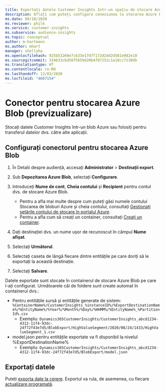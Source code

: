 ```yaml
---
title: Exportați datele Customer Insights într-un spațiu de stocare Azure Blob
description: Aflați cum puteți configura conexiunea la stocarea Azure Blob.
ms.date: 09/18/2020
ms.reviewer: philk
ms.service: customer-insights
ms.subservice: audience-insights
ms.topic: conceptual
author: m-hartmann
ms.author: mhart
manager: shellyha
ms.openlocfilehash: 925b53260e7c633e17d7f172d2dd2d581e982e10
ms.sourcegitcommit: 334633cbd58f5659d20b4f87252c1a10cc7130db
ms.translationtype: HT
ms.contentlocale: ro-RO
ms.lasthandoff: 12/03/2020
ms.locfileid: "4667154"
---
```

# <a name="connector-for-azure-blob-storage-preview"></a>Conector pentru stocarea Azure Blob (previzualizare)

Stocați datele Customer Insights într-un blob Azure sau folosiți pentru transferul datelor dvs. către alte aplicații.

## <a name="configure-the-connector-for-azure-blob-storage"></a>Configurați conectorul pentru stocarea Azure Blob

1. În Detalii despre audiență, accesați **Administrator** > **Destinații export**.

1. Sub **Depozitarea Azure Blob**, selectați **Configurare**.

1. Introduceți **Nume de cont**, **Cheia contului** și **Recipient** pentru contul dvs. de stocare Azure Blob.
    - Pentru a afla mai multe despre cum puteți găsi numele contului Stocarea de bloburi Azure și cheia contului, consultați [Gestionați setările contului de stocare în portalul Azure](https://docs.microsoft.com/azure/storage/common/storage-account-manage).
    - Pentru a afla cum să creați un container, consultați [Creați un container](https://docs.microsoft.com/azure/storage/blobs/storage-quickstart-blobs-portal#create-a-container).

1. Dați destinației dvs. un nume ușor de recunoscut în câmpul **Nume afișat**.

1. Selectați **Următorul**.

1. Selectați caseta de lângă fiecare dintre entitățile pe care doriți să le exportați la această destinație.

1. Selectați **Salvare**.

Datele exportate sunt stocate în containerul de stocare Azure Blob pe care l-ați configurat. Următoarele căi de foldere sunt create automat în containerul dvs.:

- Pentru entitățile sursă și entitățile generate de sistem: `%ContainerName%/CustomerInsights_%instanceID%/%ExportDestinationName%/%EntityName%/%Year%/%Month%/%Day%/%HHMM%/%EntityName%_%PartitionId%.csv`
  - Exemplu: `Dynamics365CustomerInsights/CustomerInsights_abcd1234-4312-11f4-93dc-24f72f43e7d5/BlobExport/HighValueSegment/2020/08/24/1433/HighValueSegment_1.csv`
- model.json pentru entitățile exportate va fi disponibil la nivelul %ExportDestinationName%
  - Exemplu: `Dynamics365CustomerInsights/CustomerInsights_abcd1234-4312-11f4-93dc-24f72f43e7d5/BlobExport/model.json`

## <a name="export-the-data"></a>Exportați datele

Puteți [exporta date la cerere](/export-destinations.md#export-data-on-demand). Exportul va rula, de asemenea, cu fiecare [actualizare programată](system.md#schedule-tab).
